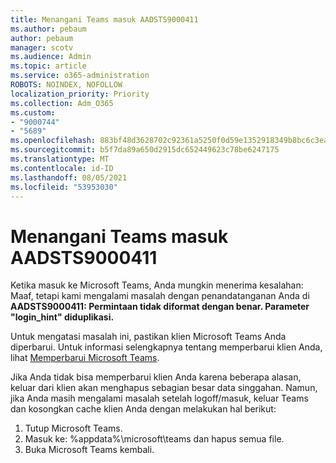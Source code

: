 ```yaml
---
title: Menangani Teams masuk AADSTS9000411
ms.author: pebaum
author: pebaum
manager: scotv
ms.audience: Admin
ms.topic: article
ms.service: o365-administration
ROBOTS: NOINDEX, NOFOLLOW
localization_priority: Priority
ms.collection: Adm_O365
ms.custom:
- "9000744"
- "5689"
ms.openlocfilehash: 883bf48d3628702c92361a5250f0d59e1352918349b8bc6c3eae5a948b72fc57
ms.sourcegitcommit: b5f7da89a650d2915dc652449623c78be6247175
ms.translationtype: MT
ms.contentlocale: id-ID
ms.lasthandoff: 08/05/2021
ms.locfileid: "53953030"
---
```

# <a name="addressing-teams-sign-in-error-aadsts9000411"></a>Menangani Teams masuk AADSTS9000411

Ketika masuk ke Microsoft Teams, Anda mungkin menerima kesalahan: Maaf, tetapi kami mengalami masalah dengan penandatanganan Anda di **AADSTS9000411: Permintaan tidak diformat dengan benar. Parameter "login_hint" diduplikasi.**

Untuk mengatasi masalah ini, pastikan klien Microsoft Teams Anda diperbarui. Untuk informasi selengkapnya tentang memperbarui klien Anda, lihat [Memperbarui Microsoft Teams](https://support.office.com/article/Update-Microsoft-Teams-535a8e4b-45f0-4f6c-8b3d-91bca7a51db1).

Jika Anda tidak bisa memperbarui klien Anda karena beberapa alasan, keluar dari klien akan menghapus sebagian besar data singgahan. Namun, jika Anda masih mengalami masalah setelah logoff/masuk, keluar Teams dan kosongkan cache klien Anda dengan melakukan hal berikut:
1. Tutup Microsoft Teams.
2. Masuk ke: %appdata%\microsoft\teams dan hapus semua file.
3. Buka Microsoft Teams kembali.
